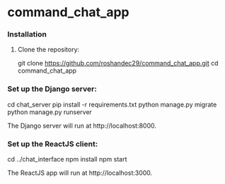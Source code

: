 # command_chat_app

### Installation

1. Clone the repository:

   git clone https://github.com/roshandec29/command_chat_app.git
   cd command_chat_app

### Set up the Django server:

cd chat_server
pip install -r requirements.txt
python manage.py migrate
python manage.py runserver

The Django server will run at http://localhost:8000.


### Set up the ReactJS client:

cd ../chat_interface
npm install
npm start

The ReactJS app will run at http://localhost:3000.
